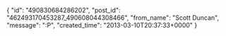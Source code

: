  {
   "id": "490830684286202",
   "post_id": "462493170453287_490608044308466",
   "from_name": "Scott Duncan",
   "message": ":P",
   "created_time": "2013-03-10T20:37:33+0000"
 }
